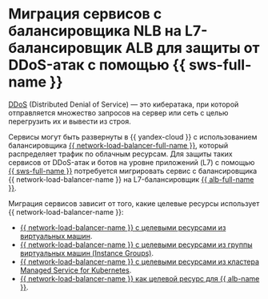 # Миграция сервисов с балансировщика NLB на L7-балансировщик ALB для защиты от DDoS-атак с помощью {{ sws-full-name }}

[DDoS](https://ru.wikipedia.org/wiki/DoS-атака) (Distributed Denial of Service) — это кибератака, при которой отправляется множество запросов на сервер или сеть с целью перегрузить их и вывести из строя.

Сервисы могут быть развернуты в {{ yandex-cloud }} с использованием балансировщика [{{ network-load-balancer-full-name }}](../../network-load-balancer/), который распределяет трафик по облачным ресурсам. Для защиты таких сервисов от DDoS-атак и ботов на уровне приложений (L7) с помощью [{{ sws-full-name }}](../../smartwebsecurity/) потребуется мигрировать сервис с балансировщика {{ network-load-balancer-name }} на L7-балансировщик [{{ alb-full-name }}](../../application-load-balancer/).

Миграция сервисов зависит от того, какие целевые ресурсы использует {{ network-load-balancer-name }}:

* [{{ network-load-balancer-name }} с целевыми ресурсами из виртуальных машин](../../tutorials/security/migration-from-nlb-to-alb/nlb-with-target-resource-vm/index.md).
* [{{ network-load-balancer-name }} с целевыми ресурсами из группы виртуальных машин (Instance Groups)](../../tutorials/security/migration-from-nlb-to-alb/nlb-with-target-resource-group-vm/index.md).
* [{{ network-load-balancer-name }} с целевыми ресурсами из кластера Managed Service for Kubernetes](../../tutorials/security/migration-from-nlb-to-alb/nlb-with-target-resource-k8s/index.md).
* [{{ network-load-balancer-name }} как целевой ресурс для {{ alb-name }}](../../tutorials/security/migration-from-nlb-to-alb/nlb-as-target-resource-alb/index.md).
